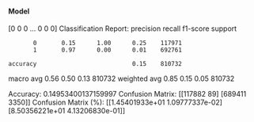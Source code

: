 #### Model
[0 0 0 ... 0 0 0]
Classification Report:
              precision    recall  f1-score   support

           0       0.15      1.00      0.25    117971
           1       0.97      0.00      0.01    692761

    accuracy                           0.15    810732
   macro avg       0.56      0.50      0.13    810732
weighted avg       0.85      0.15      0.05    810732

Accuracy: 0.14953400137159997
Confusion Matrix:
[[117882     89]
 [689411   3350]]
Confusion Matrix (%):
[[1.45401933e+01 1.09777337e-02]
 [8.50356221e+01 4.13206830e-01]]
